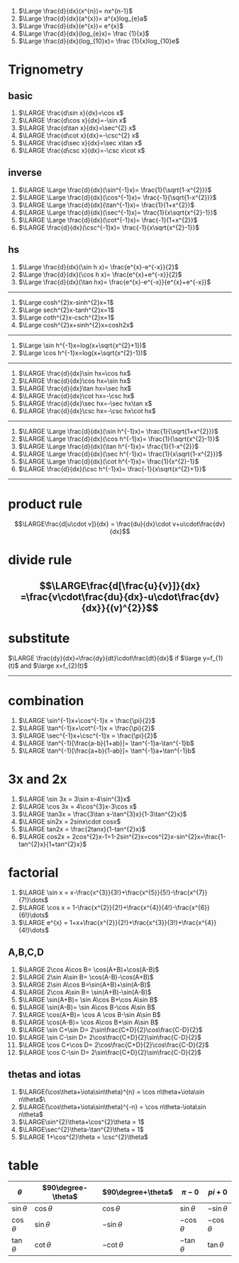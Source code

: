  1. $\Large \frac{d}{dx}(x^{n})= nx^{n-1}$
2. $\Large \frac{d}{dx}(a^{x})= a^{x}log_{e}a$
3.  $\Large \frac{d}{dx}(e^{x})= e^{x}$
4.  $\Large \frac{d}{dx}(log_{e}x)= \frac {1}{x}$
5.  $\Large \frac{d}{dx}(log_{10}x)= \frac {1}{x}log_{10}e$

# Trignometry
## basic

1. $\LARGE \frac{d\sin x}{dx}=\cos x$
2. $\LARGE \frac{d\cos x}{dx}=-\sin x$
3. $\LARGE \frac{d\tan x}{dx}=\sec^{2} x$
4. $\LARGE \frac{d\cot x}{dx}=-\csc^{2} x$
5. $\LARGE \frac{d\sec x}{dx}=\sec x\tan x$
6. $\LARGE \frac{d\csc x}{dx}=-\csc x\cot x$
## inverse

1.  $\LARGE \Large \frac{d}{dx}(\sin^{-1}x)= \frac{1}{\sqrt{1-x^{2}}}$
2.   $\LARGE \Large \frac{d}{dx}(\cos^{-1}x)= \frac{-1}{\sqrt{1-x^{2}}}$
3.   $\LARGE \Large \frac{d}{dx}(\tan^{-1}x)= \frac{1}{1+x^{2}}$
4.   $\LARGE \Large \frac{d}{dx}(\sec^{-1}x)= \frac{1}{x\sqrt{x^{2}-1}}$
5.   $\LARGE \Large \frac{d}{dx}(\cot^{-1}x)= \frac{-1}{1+x^{2}}$
6.   $\LARGE \frac{d}{dx}(\csc^{-1}x)= \frac{-1}{x\sqrt{x^{2}-1}}$
## hs

1. $\Large \frac{d}{dx}(\sin h x)= \frac{e^{x}-e^{-x}}{2}$
2. $\Large \frac{d}{dx}(\cos h x)= \frac{e^{x}+e^{-x}}{2}$
3. $\Large \frac{d}{dx}(\tan hx)= \frac{e^{x}-e^{-x}}{e^{x}+e^{-x}}$
---
1.  $\Large cosh^{2}x-sinh^{2}x=1$
2. $\Large sech^{2}x-tanh^{2}x=1$
3. $\Large coth^{2}x-csch^{2}x=1$
4. $\Large cosh^{2}x+sinh^{2}x=cosh2x$
---
1. $\Large \sin h^{-1}x=log(x+\sqrt{x^{2}+1})$
2. $\Large \cos h^{-1}x=log(x+\sqrt{x^{2}-1})$
----
1.  $\LARGE \frac{d}{dx}\sin hx=\cos hx$
2. $\LARGE \frac{d}{dx}\cos hx=\sin hx$
3. $\LARGE \frac{d}{dx}\tan hx=\sec hx$
4. $\LARGE \frac{d}{dx}\cot hx=-\csc hx$
5. $\LARGE \frac{d}{dx}\sec hx=-\sec hx\tan x$
6. $\LARGE \frac{d}{dx}\csc hx=-\csc hx\cot hx$
----

1.  $\LARGE \Large \frac{d}{dx}(\sin h^{-1}x)= \frac{1}{\sqrt{1+x^{2}}}$
2.   $\LARGE \Large \frac{d}{dx}(\cos h^{-1}x)= \frac{1}{\sqrt{x^{2}-1}}$
3.   $\LARGE \Large \frac{d}{dx}(\tan h^{-1}x)= \frac{1}{1-x^{2}}$
5.   $\LARGE \Large \frac{d}{dx}(\sec h^{-1}x)= \frac{1}{x\sqrt{1-x^{2}}}$
6.   $\LARGE \Large \frac{d}{dx}(\cot h^{-1}x)= \frac{1}{x^{2}-1}$
7.   $\LARGE \frac{d}{dx}(\csc h^{-1}x)= \frac{-1}{x\sqrt{x^{2}+1}}$
---

# product rule

 $$\LARGE\frac{d[u\cdot v]}{dx} = \frac{du}{dx}\cdot v+u\cdot\frac{dv}{dx}$$

# divide rule

 $$\LARGE\frac{d[\frac{u}{v}]}{dx} =\frac{v\cdot\frac{du}{dx}-u\cdot\frac{dv}{dx}}{(v)^{2}}$$
----
# substitute

$\LARGE \frac{dy}{dx}=\frac{dy}{dt}\cdot\frac{dt}{dx}$ if $\large y=f_{1}(t)$ and $\large x=f_{2}(t)$

---
# combination

1. $\LARGE \sin^{-1}x+\cos^{-1}x = \frac{\pi}{2}$
2.  $\LARGE \tan^{-1}x+\cot^{-1}x = \frac{\pi}{2}$
3.  $\LARGE \sec^{-1}x+\csc^{-1}x = \frac{\pi}{2}$
4.  $\LARGE \tan^{-1}[\frac{a-b}{1+ab}]= \tan^{-1}a-\tan^{-1}b$
5. $\LARGE \tan^{-1}[\frac{a+b}{1-ab}]= \tan^{-1}a+\tan^{-1}b$

# 3x and 2x

1. $\LARGE \sin 3x = 3\sin x-4\sin^{3}x$
2. $\LARGE \cos 3x = 4\cos^{3}x-3\cos x$
3. $\LARGE \tan3x = \frac{3\tan x-\tan^{3}x}{1-3\tan^{2}x}$
4. $\LARGE sin2x = 2sinx\cdot cosx$
5. $\LARGE tan2x = \frac{2tanx}{1-tan^{2}x}$
6. $\LARGE cos2x = 2cos^{2}x-1=1-2sin^{2}x=cos^{2}x-sin^{2}x=\frac{1-tan^{2}x}{1+tan^{2}x}$
# factorial

1. $\LARGE \sin x = x-\frac{x^{3}}{3!}+\frac{x^{5}}{5!}-\frac{x^{7}}{7!}\dots$
2. $\LARGE \cos x = 1-\frac{x^{2}}{2!}+\frac{x^{4}}{4!}-\frac{x^{6}}{6!}\dots$
3. $\LARGE e^{x} = 1+x+\frac{x^{2}}{2!}+\frac{x^{3}}{3!}+\frac{x^{4}}{4!}\dots$
## A,B,C,D

1.  $\LARGE 2\cos A\cos B= \cos(A+B)+\cos(A-B)$
2. $\LARGE 2\sin A\sin B= \cos(A-B)-\cos(A+B)$
3. $\LARGE 2\sin A\cos B=\sin(A+B)+\sin(A-B)$
4. $\LARGE 2\cos A\sin B= \sin(A+B)-\sin(A-B)$
5. $\LARGE \sin(A+B)= \sin A\cos B+\cos A\sin B$
6. $\LARGE \sin(A-B)= \sin A\cos B-\cos A\sin B$
7. $\LARGE \cos(A+B)= \cos A \cos B-\sin A\sin B$
8. $\LARGE \cos(A-B)= \cos A\cos B+\sin A\sin B$
9. $\LARGE \sin C+\sin D= 2\sin\frac{C+D}{2}\cos\frac{C-D}{2}$
10. $\LARGE \sin C-\sin D= 2\cos\frac{C+D}{2}\sin\frac{C-D}{2}$
11. $\LARGE \cos C+\cos D= 2\cos\frac{C+D}{2}\cos\frac{C-D}{2}$
12. $\LARGE \cos C-\sin D= 2\sin\frac{C+D}{2}\sin\frac{C-D}{2}$
## thetas and iotas

1. $\LARGE(\cos\theta+\iota\sin\theta)^{n} = \cos n\theta+\iota\sin n\theta$\
2. $\LARGE(\cos\theta+\iota\sin\theta)^{-n} = \cos n\theta-\iota\sin n\theta$
3. $\LARGE\sin^{2}\theta+\cos^{2}\theta = 1$
4. $\LARGE\sec^{2}\theta-\tan^{2}\theta = 1$
5. $\LARGE 1+\cos^{2}\theta = \csc^{2}\theta$

# table

| $\theta$     | $90\degree-\theta$ | $90\degree+\theta$ | $\pi-0$       | $pi+0$        |
| ------------ | ------------------ | ------------------ | ------------- | ------------- |
| $\sin\theta$ | $\cos\theta$       | $\cos\theta$       | $\sin\theta$  | $-\sin\theta$ |
| $\cos\theta$ | $\sin\theta$       | $-\sin\theta$      | $-\cos\theta$ | $-\cos\theta$ |
| $\tan\theta$ | $\cot\theta$       | $-\cot\theta$      | $-\tan\theta$ | $\tan\theta$  |

